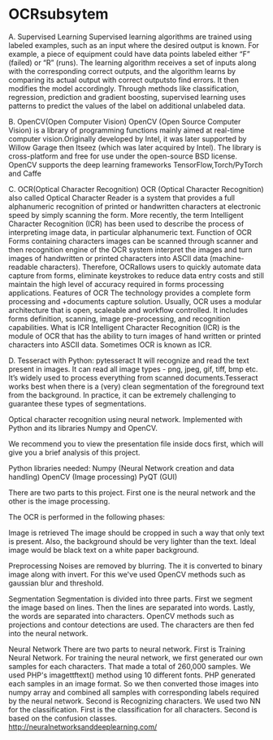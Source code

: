 # OCRsubsytem

A. Supervised Learning Supervised learning algorithms are trained using labeled examples, such as an input where the desired output is known. For
example, a piece of equipment could have data points labeled either “F” (failed) or “R” (runs). The learning algorithm receives a set of inputs along with the corresponding correct outputs, and the algorithm learns by comparing its actual output with correct outputsto find errors. It then modifies the model accordingly. Through methods like classification, regression, prediction and gradient
boosting, supervised learning uses patterns to predict the values of the label on additional unlabeled data.


 B. OpenCV(Open Computer Vision)
OpenCV (Open Source Computer Vision) is a library of programming functions mainly aimed at real-time computer vision.Originally developed by Intel, it was later supported by Willow Garage then Itseez (which was later acquired by Intel). The library
is cross-platform and free for use under the open-source BSD license. OpenCV supports the deep learning frameworks TensorFlow,Torch/PyTorch and Caffe


C. OCR(Optical Character Recognition)
OCR (Optical Character Recognition) also called Optical Character Reader is a system that provides a full alphanumeric recognition of printed or handwritten characters at electronic speed by simply scanning the form. More recently, the term Intelligent Character Recognition (ICR) has been used to describe the process of interpreting image data, in particular alphanumeric text. Function of OCR Forms containing characters images can be scanned through scanner and then recognition engine of the OCR system interpret
the images and turn images of handwritten or printed characters into ASCII data (machine-readable characters). Therefore, OCRallows users to quickly automate data capture from forms, eliminate keystrokes to reduce data entry costs and still maintain the high level of accuracy required in forms processing applications. Features of OCR The technology provides a complete form processing
and +documents capture solution. Usually, OCR uses a modular architecture that is open, scaleable and workflow controlled. It includes forms definition, scanning, image pre-processing, and recognition capabilities. What is ICR Intelligent Character Recognition (ICR) is the module of OCR that has the ability to turn images of hand written or printed characters into ASCII data. Sometimes OCR is known as ICR.

D. Tesseract with Python: pytesseract
It will recognize and read the text present in images. It can read all image types - png, jpeg, gif, tiff, bmp etc. It’s widely used to process everything from scanned documents.Tesseract works best when there is a (very) clean segmentation of the foreground text from the background. In practice, it can be extremely challenging to guarantee these types of segmentations.


Optical character recognition using neural network. Implemented with Python and its libraries Numpy and OpenCV.

We recommend you to view the presentation file inside docs first, which will give you a brief analysis of this project.

Python libraries needed: Numpy (Neural Network creation and data handling) OpenCV (Image processing) PyQT (GUI)

There are two parts to this project. First one is the neural network and the other is the image processing.

The OCR is performed in the following phases:

Image is retrieved The image should be cropped in such a way that only text is present. Also, the background should be very lighter than the text. Ideal image would be black text on a white paper background.

Preprocessing Noises are removed by blurring. The it is converted to binary image along with invert. For this we've used OpenCV methods such as gaussian blur and threshold.

Segmentation Segmentation is divided into three parts. First we segment the image based on lines. Then the lines are separated into words. Lastly, the words are separated into characters. OpenCV methods such as projections and contour detections are used. The characters are then fed into the neural network.

Neural Network There are two parts to neural network. First is Training Neural Network. For training the neural network, we first generated our own samples for each characters. That made a total of 260,000 samples. We used PHP's imagettftext() method using 10 different fonts. PHP generated each samples in an image format. So we then converted those images into numpy array and combined all samples with corresponding labels required by the neural network. Second is Recognizing characters. We used two NN for the classification. First is the classification for all characters. Second is based on the confusion classes.  http://neuralnetworksanddeeplearning.com/ 


